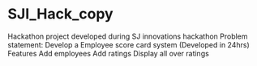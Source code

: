# SJI_Hack_copy
Hackathon project developed during SJ innovations hackathon 
Problem statement: Develop a Employee score card system (Developed in 24hrs)
Features
Add employees 
Add ratings
Display all over ratings
